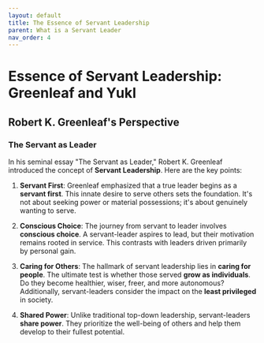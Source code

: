 ```yaml
---
layout: default
title: The Essence of Servant Leadership
parent: What is a Servant Leader
nav_order: 4
---
```

# Essence of Servant Leadership: Greenleaf and Yukl

## Robert K. Greenleaf's Perspective

### The Servant as Leader

In his seminal essay "The Servant as Leader," Robert K. Greenleaf introduced the concept of **Servant Leadership**. Here are the key points:

1. **Servant First**: Greenleaf emphasized that a true leader begins as a **servant first**. This innate desire to serve others sets the foundation. It's not about seeking power or material possessions; it's about genuinely wanting to serve.

2. **Conscious Choice**: The journey from servant to leader involves **conscious choice**. A servant-leader aspires to lead, but their motivation remains rooted in service. This contrasts with leaders driven primarily by personal gain.

3. **Caring for Others**: The hallmark of servant leadership lies in **caring for people**. The ultimate test is whether those served **grow as individuals**. Do they become healthier, wiser, freer, and more autonomous? Additionally, servant-leaders consider the impact on the **least privileged** in society.

4. **Shared Power**: Unlike traditional top-down leadership, servant-leaders **share power**. They prioritize the well-being of others and help them develop to their fullest potential.
